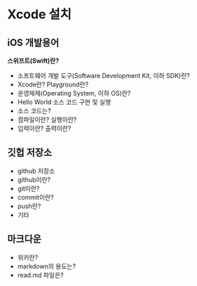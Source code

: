 # Xcode 설치

## iOS 개발용어
**스위프트(Swift)란?**
> 

- 소프트웨어 개발 도구(Software Development Kit, 이하 SDK)란?
- Xcode란? Playground란?
- 운영체제(Operating System, 이하 OS)란?
- Hello World 소스 코드 구현 및 실행
- 소스 코드는?
- 컴파일이란? 실행이란?
- 입력이란? 출력이란?


## 깃헙 저장소
- github 저장소
- github이란?
- git이란?
- commit이란?
- push란?
- 기타


## 마크다운
- 위키란?
- markdown의 용도는?
- read.md 파일은?